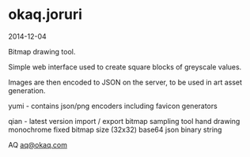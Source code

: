 okaq.joruri
===========
2014-12-04

Bitmap drawing tool.

Simple web interface used to create
square blocks of greyscale values.

Images are then encoded to JSON
on the server, to be used in 
art asset generation.

yumi - contains json/png encoders
including favicon generators

qian - latest version
import / export bitmap sampling tool
hand drawing monochrome
fixed bitmap size (32x32)
base64 json binary string

AQ <aq@okaq.com>

